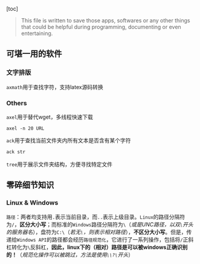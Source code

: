 [toc]

> This file is written to save those apps, softwares or any other things that could be helpful during programming, documenting or even entertaining.

## 可堪一用的软件

### 文字排版

`axmath`用于查找字符，支持latex源码转换

### Others

`axel`用于替代wget，多线程快速下载 

```shell
axel -n 20 URL
```

`ack`用于查找当前文件夹内所有文本是否含有某个字符

```sh
ack str
```

`tree`用于展示文件夹结构，方便寻找特定文件

## 零碎细节知识

### Linux & Windows

`路径`：两者均支持用`.`表示当前目录，而`..`表示上级目录。`Linux`的路径分隔符为`/`，**区分大小写**；而标准的`Windows`路径分隔符为`\`（*或是UNC路径，以双`\`开头的服务器名*），盘符为`C:\`（*若无`\`，则表示相对路径*），**不区分大小写**。但是，传递给`Windows API`的路径都会经历`路径规范化`，它进行了一系列操作，包括将`/`正斜杠转化为`\`反斜杠，**因此，linux下的（相对）路径是可以被windows正确识别的！**（*规范化操作可以被跳过，方法是使用`\\?\`开头*）